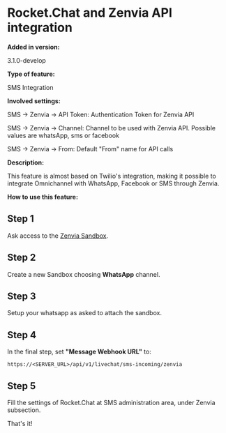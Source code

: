 # Rocket.Chat and Zenvia API integration

**Added in version:**

3.1.0-develop

**Type of feature:**

SMS Integration

**Involved settings:**

SMS -> Zenvia -> API Token: Authentication Token for Zenvia API

SMS -> Zenvia -> Channel: Channel to be used with Zenvia API. Possible values are whatsApp, sms or facebook

SMS -> Zenvia -> From: Default "From" name for API calls

**Description:**

This feature is almost based on Twilio's integration, making it possible to integrate Omnichannel with WhatsApp, Facebook or SMS through Zenvia.

**How to use this feature:**

## Step 1

Ask access to the [Zenvia Sandbox](https://app.zenvia.com/home/sandbox).

## Step 2

Create a new Sandbox choosing **WhatsApp** channel.

## Step 3

Setup your whatsapp as asked to attach the sandbox.

## Step 4

In the final step, set **"Message Webhook URL"** to:

`https://<SERVER_URL>/api/v1/livechat/sms-incoming/zenvia`

## Step 5

Fill the settings of Rocket.Chat at SMS administration area, under Zenvia subsection.


That's it!
